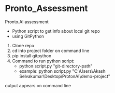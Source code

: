 # Pronto_Assessment
Pronto.AI assessment
- Python script to get info about local git repo
- using GitPython


1. Clone repo
2. cd into project folder on command line
3. pip install gitpython
4. Command to run python script:
    - python script.py "git-directory-path"
    - example: python script.py "C:\Users\Akash Selvakumar\Desktop\ProtonAI\demo-project"

output appears on command line




